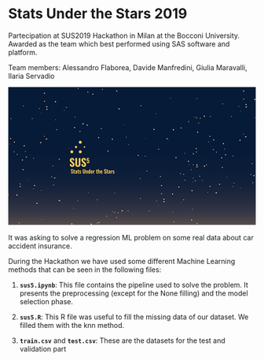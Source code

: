 # Stats Under the Stars 2019
Partecipation at SUS2019 Hackathon in Milan at the Bocconi University. Awarded as the team which best performed using SAS software and platform.

Team members: Alessandro Flaborea, Davide Manfredini, Giulia Maravalli, Ilaria Servadio

![](sus5.jpg)

It was asking to solve a regression ML problem on some real data about car accident insurance. 

During the Hackathon we have used some different Machine Learning methods that can be seen in the following files:

1.  __`sus5.ipynb`__: 
This file contains the pipeline used to solve the problem. It presents the preprocessing (except for the None filling) and the model selection phase.

2.  __`sus5.R`__: 
This R file was useful to fill the missing data of our dataset. We filled them with the knn method. 

3.  __`train.csv`__ and __`test.csv`__: 
These are the datasets for the test and validation part

